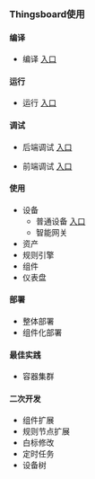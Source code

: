 ### Thingsboard使用



#### 编译

- 编译 [入口](doc/编译.md)



#### 运行

- 运行 [入口](doc/运行.md)



#### 调试

- 后端调试 [入口](doc/后端调试.md)

- 前端调试 [入口](doc/前端调试.md)



#### 使用
-  设备
	-  普通设备  [入口](doc/普通设备.md)
	-  智能网关
-  资产
-  规则引擎
-  组件
-  仪表盘

#### 部署

* 整体部署
* 组件化部署

#### 最佳实践

* 容器集群

#### 二次开发
- 组件扩展
- 规则节点扩展
- 白标修改
- 定时任务
- 设备树








